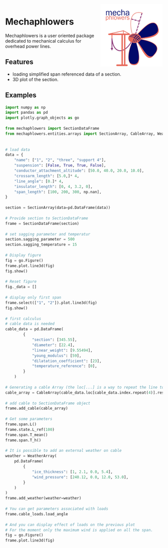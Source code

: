 <img src="_static/logos/mechaphlowers_fullsize.png" width="200" height="200" alt="Phlowers logo" style="float: right; display: block; margin: 0 auto"/>

# Mechaphlowers


Mechaphlowers is a user oriented package dedicated to mechanical calculus for overhead power lines.

## Features

- loading simplified span referenced data of a section.
- 3D plot of the section.

<!-- ## Why use mechaphlowers ? -->


## Examples

```python
import numpy as np
import pandas as pd
import plotly.graph_objects as go

from mechaphlowers import SectionDataFrame
from mechaphlowers.entities.arrays import SectionArray, CableArray, WeatherArray


# load data 
data = {
	"name": ["1", "2", "three", "support 4"],
	"suspension": [False, True, True, False],
	"conductor_attachment_altitude": [50.0, 40.0, 20.0, 10.0],
	"crossarm_length": [5.0,]* 4,
	"line_angle": [0.]* 4,
	"insulator_length": [0, 4, 3.2, 0],
	"span_length": [100, 200, 300, np.nan],
}

section = SectionArray(data=pd.DataFrame(data))

# Provide section to SectionDataFrame
frame = SectionDataFrame(section)

# set sagging parameter and temperatur 
section.sagging_parameter = 500
section.sagging_temperature = 15

# Display figure
fig = go.Figure()
frame.plot.line3d(fig)
fig.show()

# Reset figure
fig._data = []

# display only first span
frame.select(["1", "2"]).plot.line3d(fig)
fig.show()

# first calculus
# cable data is needed
cable_data = pd.DataFrame(
		{
			"section": [345.55],
			"diameter": [22.4],
			"linear_weight": [9.55494],
			"young_modulus": [59],
			"dilatation_coefficient": [23],
			"temperature_reference": [0],
		}
	)

# Generating a cable Array (the loc[...] is a way to repeat the line to correspond to the SectionArray length)
cable_array = CableArray(cable_data.loc[cable_data.index.repeat(4)].reset_index(drop=True))

# add cable to SectionDataFrame object
frame.add_cable(cable_array)

# Get some parameters
frame.span.L()
frame.state.L_ref(100)
frame.span.T_mean()
frame.span.T_h()

# It is possible to add an external weather on cable
weather = WeatherArray(
	pd.DataFrame(
		{
			"ice_thickness": [1, 2.1, 0.0, 5.4],
			"wind_pressure": [240.12, 0.0, 12.0, 53.0],
		}
	)
)
frame.add_weather(weather=weather)

# You can get parameters associated with loads
frame.cable_loads.load_angle

# And you can display effect of loads on the previous plot
# For the moment only the maximum wind is applied on all the span.
fig = go.Figure()
frame.plot.line3d(fig)


```
